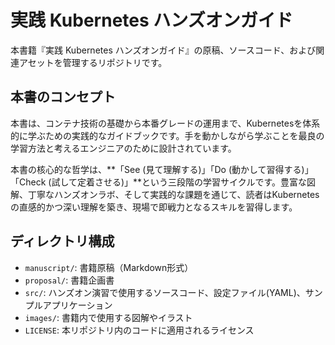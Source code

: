# 実践 Kubernetes ハンズオンガイド

本書籍『実践 Kubernetes ハンズオンガイド』の原稿、ソースコード、および関連アセットを管理するリポジトリです。

## 本書のコンセプト

本書は、コンテナ技術の基礎から本番グレードの運用まで、Kubernetesを体系的に学ぶための実践的なガイドブックです。手を動かしながら学ぶことを最良の学習方法と考えるエンジニアのために設計されています。

本書の核心的な哲学は、**「See (見て理解する)」「Do (動かして習得する)」「Check (試して定着させる)」**という三段階の学習サイクルです。豊富な図解、丁寧なハンズオンラボ、そして実践的な課題を通じて、読者はKubernetesの直感的かつ深い理解を築き、現場で即戦力となるスキルを習得します。

## ディレクトリ構成

- `manuscript/`: 書籍原稿（Markdown形式）
- `proposal/`: 書籍企画書
- `src/`: ハンズオン演習で使用するソースコード、設定ファイル(YAML)、サンプルアプリケーション
- `images/`: 書籍内で使用する図解やイラスト
- `LICENSE`: 本リポジトリ内のコードに適用されるライセンス
